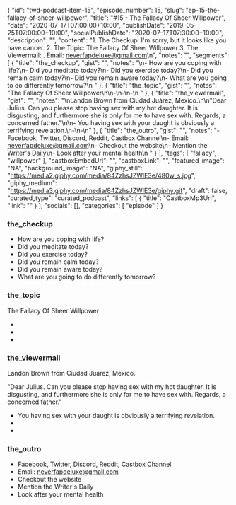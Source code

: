 {
	"id": "twd-podcast-item-15",
	"episode_number": 15,
	"slug": "ep-15-the-fallacy-of-sheer-willpower",
	"title": "#15 - The Fallacy Of Sheer Willpower",
	"date": "2020-07-17T07:00:00+10:00",
	"publishDate": "2019-05-25T07:00:00+10:00",
	"socialPublishDate": "2020-07-17T07:30:00+10:00",
	"description": "",
	"content": "1. The Checkup: I'm sorry, but it looks like you have cancer. 2. The Topic: The Fallacy Of Sheer Willpower 3. The Viewermail: . Email: neverfapdeluxe@gmail.com\n",
	"notes": "",
	"segments": [
		{
			"title": "the_checkup",
			"gist": "",
			"notes": "\n- How are you coping with life?\n- Did you meditate today?\n- Did you exercise today?\n- Did you remain calm today?\n- Did you remain aware today?\n- What are you going to do differently tomorrow?\n      "
		},
		{
			"title": "the_topic",
			"gist": "",
			"notes": "The Fallacy Of Sheer Willpower\n\n-\n-\n-\n      "
		},
		{
			"title": "the_viewermail",
			"gist": "",
			"notes": "\nLandon Brown from Ciudad Juárez, Mexico.\n\n\"Dear Julius. Can you please stop having sex with my hot daughter. It is disgusting, and furthermore she is only for me to have sex with. Regards, a concerned father.\"\n\n- You having sex with your daught is obviously a terrifying revelation.\n-\n-\n"
		},
		{
			"title": "the_outro",
			"gist": "",
			"notes": "- Facebook, Twitter, Discord, Reddit, Castbox Channel\n- Email: neverfapdeluxe@gmail.com\n- Checkout the website\n- Mention the Writer's Daily\n- Look after your mental health\n      "
		}
	],
	"tags": [
		"fallacy",
		"willpower"
	],
	"castboxEmbedUrl": "",
	"castboxLink": "",
	"featured_image": "NA",
	"background_image": "NA",
	"giphy_still": "https://media2.giphy.com/media/84ZzhsJZWlE3e/480w_s.jpg",
	"giphy_medium": "https://media3.giphy.com/media/84ZzhsJZWlE3e/giphy.gif",
	"draft": false,
	"curated_type": "curated_podcast",
	"links": [
		{
			"title": "CastboxMp3Url",
			"link": ""
		}
	],
	"socials": [],
	"categories": [
		"episode"
	]
}

### the_checkup


- How are you coping with life?
- Did you meditate today?
- Did you exercise today?
- Did you remain calm today?
- Did you remain aware today?
- What are you going to do differently tomorrow?
      
### the_topic

The Fallacy Of Sheer Willpower

-
-
-
      
### the_viewermail


Landon Brown from Ciudad Juárez, Mexico.

"Dear Julius. Can you please stop having sex with my hot daughter. It is disgusting, and furthermore she is only for me to have sex with. Regards, a concerned father."

- You having sex with your daught is obviously a terrifying revelation.
-
-

### the_outro

- Facebook, Twitter, Discord, Reddit, Castbox Channel
- Email: neverfapdeluxe@gmail.com
- Checkout the website
- Mention the Writer's Daily
- Look after your mental health
      

